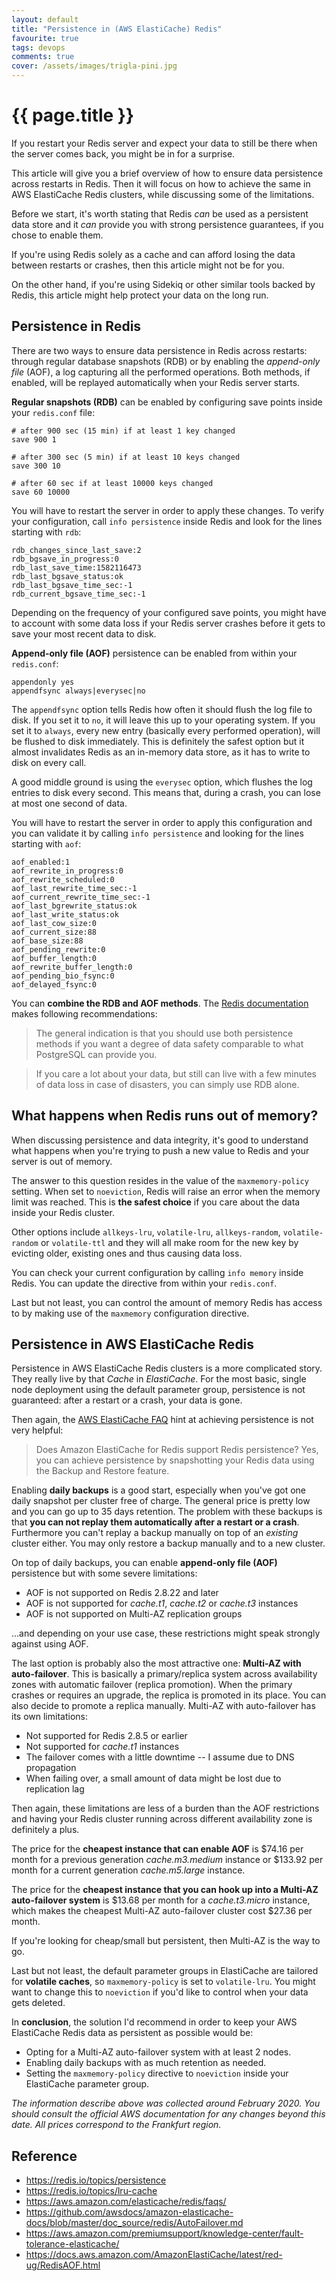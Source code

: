 ```yaml
---
layout: default
title: "Persistence in (AWS ElastiCache) Redis"
favourite: true
tags: devops
comments: true
cover: /assets/images/trigla-pini.jpg
---
```


# {{ page.title }}

If you restart your Redis server and expect your data to still be there when the server comes back, you might be in for a surprise.

This article will give you a brief overview of how to ensure data persistence across restarts in Redis. Then it will focus on how to achieve the same in AWS ElastiCache Redis clusters, while discussing some of the limitations.

Before we start, it's worth stating that Redis *can* be used as a persistent data store and it *can* provide you with strong persistence guarantees, if you chose to enable them.

If you're using Redis solely as a cache and can afford losing the data between restarts or crashes, then this article might not be for you.

On the other hand, if you're using Sidekiq or other similar tools backed by Redis, this article might help protect your data on the long run.

## Persistence in Redis

There are two ways to ensure data persistence in Redis across restarts: through regular database snapshots (RDB) or by enabling the *append-only file* (AOF), a log capturing all the performed operations. Both methods, if enabled, will be replayed automatically when your Redis server starts.

**Regular snapshots (RDB)** can be enabled by configuring save points inside your `redis.conf` file:

```
# after 900 sec (15 min) if at least 1 key changed
save 900 1

# after 300 sec (5 min) if at least 10 keys changed
save 300 10

# after 60 sec if at least 10000 keys changed
save 60 10000
```

You will have to restart the server in order to apply these changes. To verify your configuration, call `info persistence` inside Redis and look for the lines starting with `rdb`:

```
rdb_changes_since_last_save:2
rdb_bgsave_in_progress:0
rdb_last_save_time:1582116473
rdb_last_bgsave_status:ok
rdb_last_bgsave_time_sec:-1
rdb_current_bgsave_time_sec:-1
```

Depending on the frequency of your configured save points, you might have to account with some data loss if your Redis server crashes before it gets to save your most recent data to disk.

**Append-only file (AOF)** persistence can be enabled from within your `redis.conf`:

```
appendonly yes
appendfsync always|everysec|no
```

The `appendfsync` option tells Redis how often it should flush the log file to disk. If you set it to `no`, it will leave this up to your operating system. If you set it to `always`, every new entry (basically every performed operation), will be flushed to disk immediately. This is definitely the safest option but it almost invalidates Redis as an in-memory data store, as it has to write to disk on every call.

A good middle ground is using the `everysec` option, which flushes the log entries to disk every second. This means that, during a crash, you can lose at most one second of data.

You will have to restart the server in order to apply this configuration and you can validate it by calling `info persistence` and looking for the lines starting with `aof`:

```
aof_enabled:1
aof_rewrite_in_progress:0
aof_rewrite_scheduled:0
aof_last_rewrite_time_sec:-1
aof_current_rewrite_time_sec:-1
aof_last_bgrewrite_status:ok
aof_last_write_status:ok
aof_last_cow_size:0
aof_current_size:88
aof_base_size:88
aof_pending_rewrite:0
aof_buffer_length:0
aof_rewrite_buffer_length:0
aof_pending_bio_fsync:0
aof_delayed_fsync:0
```

You can **combine the RDB and AOF methods**. The [Redis documentation](https://redis.io/topics/persistence) makes following recommendations:

> The general indication is that you should use both persistence methods if you want a degree of data safety comparable to what PostgreSQL can provide you.

> If you care a lot about your data, but still can live with a few minutes of data loss in case of disasters, you can simply use RDB alone.

## What happens when Redis runs out of memory?

When discussing persistence and data integrity, it's good to understand what happens when you're trying to push a new value to Redis and your server is out of memory.

The answer to this question resides in the value of the `maxmemory-policy` setting. When set to `noeviction`, Redis will raise an error when the memory limit was reached. This is **the safest choice** if you care about the data inside your Redis cluster.

Other options include `allkeys-lru`, `volatile-lru`, `allkeys-random`, `volatile-random` or `volatile-ttl` and they will all make room for the new key by evicting older, existing ones and thus causing data loss.

You can check your current configuration by calling `info memory` inside Redis. You can update the directive from within your `redis.conf`.

Last but not least, you can control the amount of memory Redis has access to by making use of the `maxmemory` configuration directive.

## Persistence in AWS ElastiCache Redis

Persistence in AWS ElastiCache Redis clusters is a more complicated story. They really live by that *Cache* in *ElastiCache*. For the most basic, single node deployment using the default parameter group, persistence is not guaranteed: after a restart or a crash, your data is gone.

Then again, the [AWS ElastiCache FAQ](https://aws.amazon.com/elasticache/redis/faqs/) hint at achieving persistence is not very helpful:

> Does Amazon ElastiCache for Redis support Redis persistence? Yes, you can achieve persistence by snapshotting your Redis data using the Backup and Restore feature.

Enabling **daily backups** is a good start, especially when you've got one daily snapshot per cluster free of charge. The general price is pretty low and you can go up to 35 days retention. The problem with these backups is that **you can not replay them automatically after a restart or a crash**. Furthermore you can't replay a backup manually on top of an *existing* cluster either. You may only restore a backup manually and to a new cluster.

On top of daily backups, you can enable **append-only file (AOF)** persistence but with some severe limitations:

- AOF is not supported on Redis 2.8.22 and later
- AOF is not supported for *cache.t1*, *cache.t2* or *cache.t3* instances
- AOF is not supported on Multi-AZ replication groups

...and depending on your use case, these restrictions might speak strongly against using AOF.

The last option is probably also the most attractive one: **Multi-AZ with auto-failover**. This is basically a primary/replica system across availability zones with automatic failover (replica promotion). When the primary crashes or requires an upgrade, the replica is promoted in its place. You can also decide to promote a replica manually. Multi-AZ with auto-failover has its own limitations:

- Not supported for Redis 2.8.5 or earlier
- Not supported for *cache.t1* instances
- The failover comes with a little downtime -- I assume due to DNS propagation
- When failing over, a small amount of data might be lost due to replication lag

Then again, these limitations are less of a burden than the AOF restrictions and having your Redis cluster running across different availability zone is definitely a plus.

The price for the **cheapest instance that can enable AOF** is $74.16 per month for a previous generation *cache.m3.medium* instance or $133.92 per month for a current generation *cache.m5.large* instance.

The price for the **cheapest instance that you can hook up into a Multi-AZ auto-failover system** is $13.68 per month for a *cache.t3.micro* instance, which makes the cheapest Multi-AZ auto-failover cluster cost $27.36 per month.

If you're looking for cheap/small but persistent, then Multi-AZ is the way to go.

Last but not least, the default parameter groups in ElastiCache are tailored for **volatile caches**, so `maxmemory-policy` is set to `volatile-lru`. You might want to change this to `noeviction` if you'd like to control when your data gets deleted.

In **conclusion**, the solution I'd recommend in order to keep your AWS ElastiCache Redis data as persistent as possible would be:

- Opting for a Multi-AZ auto-failover system with at least 2 nodes.
- Enabling daily backups with as much retention as needed.
- Setting the `maxmemory-policy` directive to `noeviction` inside your ElastiCache parameter group.

*The information describe above was collected around February 2020. You should consult the official AWS documentation for any changes beyond this date. All prices correspond to the Frankfurt region.*

## Reference

- <https://redis.io/topics/persistence>
- <https://redis.io/topics/lru-cache>
- <https://aws.amazon.com/elasticache/redis/faqs/>
- <https://github.com/awsdocs/amazon-elasticache-docs/blob/master/doc_source/redis/AutoFailover.md>
- <https://aws.amazon.com/premiumsupport/knowledge-center/fault-tolerance-elasticache/>
- <https://docs.aws.amazon.com/AmazonElastiCache/latest/red-ug/RedisAOF.html>
